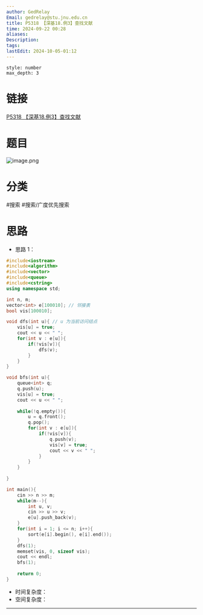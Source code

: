 ```yaml
---
author: GedRelay
Email: gedrelay@stu.jnu.edu.cn
title: P5318 【深基18.例3】查找文献
time: 2024-09-22 00:28
aliases: 
Description: 
tags: 
lastEdit: 2024-10-05-01:12
---
```


```toc
style: number
max_depth: 3
```

# 链接
[P5318 【深基18.例3】查找文献](https://www.luogu.com.cn/problem/P5318) 

# 题目
![image.png](https://ged-pic-bed.oss-cn-guangzhou.aliyuncs.com/img/202409220029820.png)


# 分类
#搜索 #搜索/广度优先搜索 

# 思路
- 思路 1：


```cpp
#include<iostream>
#include<algorithm>
#include<vector>
#include<queue>
#include<cstring>
using namespace std;

int n, m;
vector<int> e[100010]; // 邻接表
bool vis[100010];

void dfs(int u){ // u 为当前访问结点
    vis[u] = true;
    cout << u << " ";
    for(int v : e[u]){
        if(!vis[v]){
            dfs(v);
        }
    }
}

void bfs(int u){
    queue<int> q;
    q.push(u);
    vis[u] = true;
    cout << u << " ";
    
    while(!q.empty()){
        u = q.front();
        q.pop();
        for(int v : e[u]){
            if(!vis[v]){
                q.push(v);
                vis[v] = true;
                cout << v << " ";
            }
        }
    }
    
}

int main(){
    cin >> n >> m;
    while(m--){
        int u, v;
        cin >> u >> v;
        e[u].push_back(v);
    }
    for(int i = 1; i <= n; i++){
        sort(e[i].begin(), e[i].end());
    }
    dfs(1);
    memset(vis, 0, sizeof vis);
    cout << endl;
    bfs(1);
    
    return 0;
}
```


- 时间复杂度：
- 空间复杂度：


---

